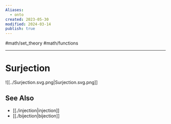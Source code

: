 ```yaml
---
Aliases:
  - onto
created: 2023-05-30
modified: 2024-03-14
publish: true
---
```


#math/set_theory #math/functions

---
# Surjection
![[../Surjection.svg.png|Surjection.svg.png]]

## See Also
- [[./injection|injection]]
- [[./bijection|bijection]]